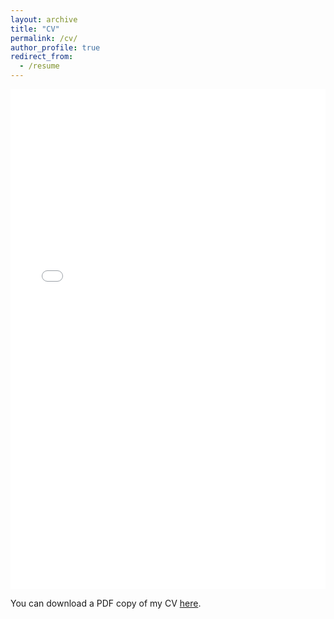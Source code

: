 ```yaml
---
layout: archive
title: "CV"
permalink: /cv/
author_profile: true
redirect_from:
  - /resume
---
```


<!-- {% include base_path %}

<style>
  .cv-download {
    margin-bottom: 30px;
  }
  h2 {
    padding-top: 30px;
  }
  em {
    font-style: italic;
  }
</style>

<h2>Education</h2>
<ul>
  <li><strong>Ph.D in Meteorology and Physical Oceanography,</strong> University of Miami, 2014</li>
  <li><strong>M.S. in Meteorology and Physical Oceanography,</strong> University of Miami, 2009</li>
  <li><strong><em>Vordiplom</em> (BS equivalent) in Physics and Meteorology,</strong> University of Leipzig, 2004</li>
</ul>

<h2>Positions held</h2>
<ul>
  <li><strong>2022–present: Scientist II</strong><br> NSF National Center for Atmospheric Research, Boulder, CO</li>
  <li><strong>2018–2022: Scientist I</strong><br> NSF National Center for Atmospheric Research, Boulder, CO</li>
  <li><strong>2016–2018: <em>Advanced Study Program</em> Postdoc</strong><br> NSF National Center for Atmospheric Research, Boulder, CO</li>
  <li><strong>2015: Postdoc</strong><br> Ocean Science Department at the University of Miami, Miami, FL</li>
</ul>
 -->
<iframe src="/files/CV_FalkoJudt_2025-10-01.pdf" width="100%" height="800" frameborder="no" border="0" marginwidth="0" marginheight="0"></iframe>

You can download a PDF copy of my CV [here](/files/CV_FalkoJudt_2025-10-01.pdf).

<!-- <h2>Download full CV here</h2>
<div class="cv-download" style="padding-top: 30px;">
  <a href="../CV_FalkoJudt_2025-10-01.pdf" download>
    <img src="../cv-icon.png" width="64" height="64"> 
    click to download pdf
  </a>
</div>
 -->
